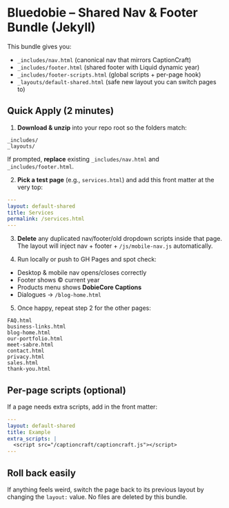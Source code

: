 # Bluedobie – Shared Nav & Footer Bundle (Jekyll)

This bundle gives you:
- `_includes/nav.html` (canonical nav that mirrors CaptionCraft)
- `_includes/footer.html` (shared footer with Liquid dynamic year)
- `_includes/footer-scripts.html` (global scripts + per-page hook)
- `_layouts/default-shared.html` (safe new layout you can switch pages to)

## Quick Apply (2 minutes)

1) **Download & unzip** into your repo root so the folders match:
```
_includes/
_layouts/
```
If prompted, **replace** existing `_includes/nav.html` and `_includes/footer.html`.

2) **Pick a test page** (e.g., `services.html`) and add this front matter at the very top:
```yaml
---
layout: default-shared
title: Services
permalink: /services.html
---
```

3) **Delete** any duplicated nav/footer/old dropdown scripts inside that page.  
   The layout will inject nav + footer + `/js/mobile-nav.js` automatically.

4) Run locally or push to GH Pages and spot check:
- Desktop & mobile nav opens/closes correctly
- Footer shows © current year
- Products menu shows **DobieCore Captions**
- Dialogues → `/blog-home.html`

5) Once happy, repeat step 2 for the other pages:
```
FAQ.html
business-links.html
blog-home.html
our-portfolio.html
meet-sabre.html
contact.html
privacy.html
sales.html
thank-you.html
```

## Per-page scripts (optional)
If a page needs extra scripts, add in the front matter:
```yaml
---
layout: default-shared
title: Example
extra_scripts: |
  <script src="/captioncraft/captioncraft.js"></script>
---
```

## Roll back easily
If anything feels weird, switch the page back to its previous layout by changing the `layout:` value. No files are deleted by this bundle.
